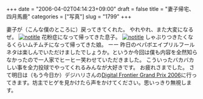 +++
date = "2006-04-02T04:14:23+09:00"
draft = false
title = "妻子帰宅、四月馬鹿"
categories = ["写真"]
slug = "1799"
+++

妻子が（こんな僕のところに）戻ってきてくれた。
やれやれ、また大変になるぜ。
<a href="http://www.flickr.com/photos/h-b-k-r/121391504" target="_blank"><img src="http://static.flickr.com/53/121391504_64d62e319f.jpg" class="photoen" alt="notitle"  /></a>
花粉症になって帰ってきた息子。
<a href="http://www.flickr.com/photos/h-b-k-r/121394226" target="_blank"><img src="http://static.flickr.com/42/121394226_b8d9249eb8_o.jpg" class="photoen2" alt="notitle"  /></a>
しゃぶりつきたくなるくらいムチムチになって帰ってきた娘。
ーー
昨日のペパボエイプリルフールネタは楽しんでいただけましたでしょうか。というか今回は僕も内容を全然知らなかったので一人家でヒーヒー笑わせていただきました。
こういったバカバカしい事を全力投球でやってくれるみんなが大好きです。
お疲れさまでした。
さて明日は（もう今日か）デジハリさんの<a href="http://www.dhw.co.jp/df06/" target="_blank">Digital Frontier Grand Prix 2006</a>に行ってきます。坊主でヒゲを見かけたら声をかけてください。思いっきり無視します。
